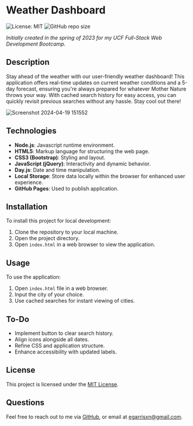 # Weather Dashboard

![License: MIT](https://img.shields.io/badge/License-MIT-yellow.svg) ![GitHub repo size](https://img.shields.io/github/repo-size/egarrisxn/weather-dashboard)

_Initially created in the spring of 2023 for my UCF Full-Stack Web Development Bootcamp._

## Description

Stay ahead of the weather with our user-friendly weather dashboard! This application offers real-time updates on current weather conditions and a 5-day forecast, ensuring you're always prepared for whatever Mother Nature throws your way. With cached search history for easy access, you can quickly revisit previous searches without any hassle. Stay cool out there!

![Screenshot 2024-04-19 151552](https://github.com/EGARRISXN/weather-dashboard/assets/126130230/e66a150f-db40-4717-b4f6-a9073315ae73)

## Technologies

- **Node.js**: Javascript runtime environment.
- **HTML5**: Markup language for structuring the web page.
- **CSS3 (Bootstrap)**: Styling and layout.
- **JavaScript (jQuery)**: Interactivity and dynamic behavior.
- **Day.js**: Date and time manipulation.
- **Local Storage**: Store data locally within the browser for enhanced user experience.
- **GitHub Pages**: Used to publish application.

## Installation

To install this project for local development:

1. Clone the repository to your local machine.
2. Open the project directory.
3. Open `index.html` in a web browser to view the application.

## Usage

To use the application:

1. Open `index.html` file in a web browser.
2. Input the city of your choice.
3. Use cached searches for instant viewing of cities.

## To-Do

- Implement button to clear search history.
- Align icons alongside all dates.
- Refine CSS and application structure.
- Enhance accessibility with updated labels.

## License

This project is licensed under the [MIT License](LICENSE).

## Questions

Feel free to reach out to me via [GitHub](https://github.com/EGARRISXN), or email at egarrisxn@gmail.com.
